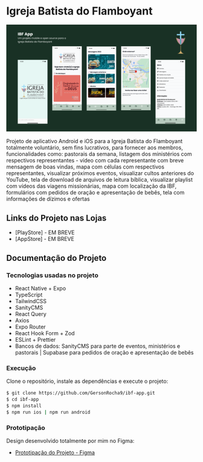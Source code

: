 # Igreja Batista do Flamboyant

![Banner do projeto](./src/assets/banner.png)

Projeto de aplicativo Android e iOS para a Igreja Batista do Flamboyant totalmente voluntário, sem fins lucrativos, para fornecer aos membros, funcionalidades como: pastorais da semana, listagem dos ministérios com respectivos representantes - vídeo com cada representante com breve mensagem de boas vindas, mapa com células com respectivos representantes, visualizar próximos eventos, visualizar cultos anteriores do YouTube, tela de download de arquivos de leitura bíblica, visualizar playlist com vídeos das viagens missionárias, mapa com localização da IBF, formulários com pedidos de oração e apresentação de bebês, tela com informações de dízimos e ofertas

## Links do Projeto nas Lojas

- [PlayStore] - EM BREVE
- [AppStore] - EM BREVE

## Documentação do Projeto

### Tecnologias usadas no projeto

- React Native + Expo
- TypeScript
- TailwindCSS
- SanityCMS
- React Query
- Axios
- Expo Router
- React Hook Form + Zod
- ESLint + Prettier
- Bancos de dados: SanityCMS para parte de eventos, ministérios e pastorais | Supabase para pedidos de oração e apresentação de bebês

### Execução

Clone o repositório, instale as dependências e execute o projeto:

```bash
$ git clone https://github.com/GersonRocha9/ibf-app.git
$ cd ibf-app
$ npm install
$ npm run ios | npm run android
```

### Prototipação

Design desenvolvido totalmente por mim no Figma:

- [Prototipação do Projeto - Figma](https://www.figma.com/file/bWta4TAucJRQph1fuIo6yb/IB-Flamboyant---App-Mobile?type=design&node-id=0%3A1&t=2Kf3wSKhLfjIFYdO-1)
